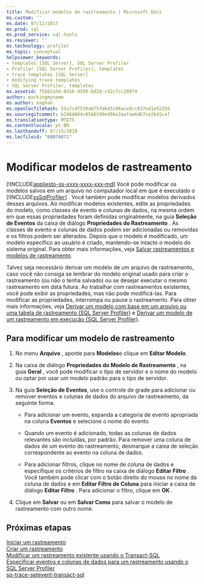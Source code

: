 ```yaml
---
title: Modificar modelos de rastreamento | Microsoft Docs
ms.custom: ''
ms.date: 07/12/2017
ms.prod: sql
ms.prod_service: sql-tools
ms.reviewer: ''
ms.technology: profiler
ms.topic: conceptual
helpviewer_keywords:
- templates [SQL Server], SQL Server Profiler
- Profiler [SQL Server Profiler], templates
- trace templates [SQL Server]
- modifying trace templates
- SQL Server Profiler, templates
ms.assetid: 75b62a54-8d16-4599-bd2d-c42cfcc209f4
author: markingmyname
ms.author: maghan
ms.openlocfilehash: 55a7cdf539a675fd6d3c86ace8cc837ed1e92358
ms.sourcegitcommit: b2464064c0566590e486a3aafae6d67ce2645cef
ms.translationtype: MTE75
ms.contentlocale: pt-BR
ms.lasthandoff: 07/15/2019
ms.locfileid: "68074871"
---
```

# <a name="modify-trace-templates"></a>Modificar modelos de rastreamento
[!INCLUDE[appliesto-ss-xxxx-xxxx-xxx-md](../../includes/appliesto-ss-xxxx-xxxx-xxx-md.md)]
  Você pode modificar os modelos salvos em um arquivo no computador local em que é executado o [!INCLUDE[ssSqlProfiler](../../includes/sssqlprofiler-md.md)] . Você também pode modificar modelos derivados desses arquivos. Ao modificar modelos existentes, edite as propriedades do modelo, como classes de evento e colunas de dados, na mesma ordem em que essas propriedades foram definidas originalmente, na guia **Seleção de Eventos** da caixa de diálogo **Propriedades do Rastreamento** . As classes de evento e colunas de dados podem ser adicionadas ou removidas e os filtros podem ser alterados. Depois que o modelo é modificado, um modelo específico ao usuário é criado, mantendo-se intacto o modelo do sistema original. Para obter mais informações, veja [Salvar rastreamentos e modelos de rastreamento](../../tools/sql-server-profiler/save-traces-and-trace-templates.md).  
  
 Talvez seja necessário derivar um modelo de um arquivo de rastreamento, caso você não consiga se lembrar do modelo original usado para criar o rastreamento (ou não o tenha salvado) ou se desejar executar o mesmo rastreamento em data futura. Ao trabalhar com rastreamentos existentes, você pode exibir as propriedades, mas não pode modificá-las. Para modificar as propriedades, interrompa ou pause o rastreamento. Para obter mais informações, veja [Derivar um modelo com base em um arquivo ou uma tabela de rastreamento &#40;SQL Server Profiler&#41;](../../tools/sql-server-profiler/derive-a-template-from-a-trace-file-or-trace-table-sql-server-profiler.md) e [Derivar um modelo de um rastreamento em execução &#40;SQL Server Profiler&#41;](../../tools/sql-server-profiler/derive-a-template-from-a-running-trace-sql-server-profiler.md).  
  
## <a name="to-modify-a-trace-template"></a>Para modificar um modelo de rastreamento  
  
1.  No menu **Arquivo** , aponte para **Modelos**e clique em **Editar Modelo**.  
  
2.  Na caixa de diálogo **Propriedades do Modelo de Rastreamento** , na guia **Geral** , você pode modificar o tipo de servidor e o nome do modelo ou optar por usar um modelo padrão para o tipo de servidor.  
  
3.  Na guia **Seleção de Eventos**, use o controle de grade para adicionar ou remover eventos e colunas de dados do arquivo de rastreamento, da seguinte forma.  
  
    -   Para adicionar um evento, expanda a categoria de evento apropriada na coluna **Eventos** e selecione o nome do evento.  
  
    -   Quando um evento é adicionado, todas as colunas de dados relevantes são incluídas, por padrão. Para remover uma coluna de dados de um evento do rastreamento, desmarque a caixa de seleção correspondente ao evento na coluna de dados.  
  
    -   Para adicionar filtros, clique no nome de coluna de dados e especifique os critérios de filtro na caixa de diálogo **Editar Filtro** . Você também pode clicar com o botão direito do mouse no nome da coluna de dados e em **Editar Filtro de Coluna** para iniciar a caixa de diálogo **Editar Filtro** . Para adicionar o filtro, clique em **OK** .  
  
4.  Clique em **Salvar** ou em **Salvar Como** para salvar o modelo de rastreamento com outro nome.  
  
## <a name="next-steps"></a>Próximas etapas  
[Iniciar um rastreamento](../../tools/sql-server-profiler/start-a-trace.md)  
[Criar um rastreamento](../../tools/sql-server-profiler/create-a-trace-sql-server-profiler.md)  
[Modificar um rastreamento existente usando o Transact-SQL](../../relational-databases/sql-trace/modify-an-existing-trace-transact-sql.md)  
[Especificar eventos e colunas de dados para um rastreamento usando o SQL Server Profiler](../../tools/sql-server-profiler/specify-events-and-data-columns-for-a-trace-file-sql-server-profiler.md)  
[sp-trace-setevent-transact-sql](../../relational-databases/system-stored-procedures/sp-trace-setevent-transact-sql.md)  
  
